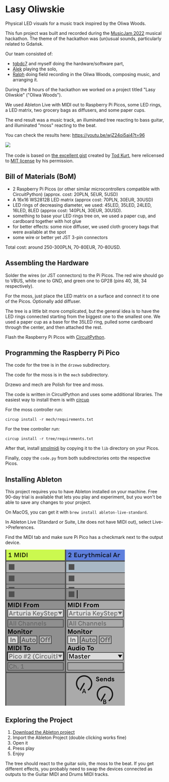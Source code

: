# Lasy Oliwskie

Physical LED visuals for a music track inspired by the Oliwa Woods.

This fun project was built and recorded during the
[MusicJam 2022](https://musicjam.pl/) musical hackathon. The theme of the
hackathon was (un)usual sounds, particularly related to Gdańsk.

Our team consisted of:
- [tgbdc7](https://github.com/tgbdc7) and myself doing the hardware/software
part,
- [Alek](https://github.com/gruszal) playing the solo,
- [Ralph](https://soundcloud.com/ralphgpl) doing field recording in the Oliwa
Woods, composing music, and arranging it.

During the 8 hours of the hackathon we worked on a project titled
"Lasy Oliwskie" ("Oliwa Woods").

We used Ableton Live with MIDI out to Raspberry Pi Picos, some LED rings,
a LED matrix, two grocery bags as diffusers, and some paper cups.

The end result was a music track, an illuminated tree reacting to bass guitar,
and illuminated "moss" reacting to the beat.

You can check the results here: https://youtu.be/wjZ24oi5ai4?t=96

[![](https://img.youtube.com/vi/wjZ24oi5ai4/0.jpg)](https://youtu.be/wjZ24oi5ai4?t=96)

The code is based on
[the excellent gist](https://gist.github.com/todbot/ec5c6ed9101fe25bc741e22599f30361)
created by [Tod Kurt](https://github.com/todbot), here relicensed to
[MIT license](https://opensource.org/licenses/MIT) by his permission.

## Bill of Materials (BoM)

- 2 Raspberry Pi Picos (or other similar microcontrollers compatible with
CircuitPython) (approx. cost: 20PLN, 5EUR, 5USD)
- A 16x16 WS2812B LED matrix (approx cost: 70PLN, 30EUR, 30USD)
- LED rings of decreasing diameter, we used: 45LED, 35LED, 24LED, 16LED, 8LED
(approx cost: 140PLN, 30EUR, 30USD).
- something to base your LED rings tree on, we used a paper cup, and cardboard
together with hot glue
- for better effects: some nice diffuser, we used cloth grocery bags that were
available at the spot
- some wire or better yet JST 3-pin connectors

Total cost: around 250-300PLN, 70-80EUR, 70-80USD.

## Assembling the Hardware

Solder the wires (or JST connectors) to the Pi Picos. The red wire should go to
VBUS, white one to GND, and green one to GP28 (pins 40, 38, 34 respectively).

For the moss, just place the LED matrix on a surface and connect it to one of
the Picos. Optionally add diffuser.

The tree is a little bit more complicated, but the general idea is to have the
LED rings connected starting from the biggest one to the smallest one. We used
a paper cup as a base for the 35LED ring, pulled some cardboard through the
center, and then attached the rest.

Flash the Raspberry Pi Picos with [CircuitPython](https://circuitpython.org/board/raspberry_pi_pico/).

## Programming the Raspberry Pi Pico

The code for the tree is in the `drzewo` subdirectory.

The code for the moss is in the `mech` subdirectory.

Drzewo and mech are Polish for tree and moss.

The code is written in CircuitPython and uses some additional libraries. The
easiest way to install them is with [circup](https://github.com/adafruit/circup)

For the moss controller run:

```
circup install -r mech/requirements.txt
```

For the tree controller run:

```
circup install -r tree/requirements.txt
```

After that, install [smolmidi](https://github.com/wntrblm/Winterbloom_SmolMIDI)
by copying it to the `lib` directory on your Picos.

Finally, copy the `code.py` from both subdirectories onto the respective Picos.

## Installing Ableton

This project requires you to have Ableton installed on your machine. Free
90-day trial is available that lets you play and experiment, but you won't be
able to save any changes to your project.

On MacOS, you can get it with `brew install ableton-live-standard`.

In Ableton Live (Standard or Suite, Lite does not have MIDI out),
select Live->Preferences.

Find the MIDI tab and make sure Pi Pico has a checkmark next to the output
device.

![Ableton MIDI configuration](docs/img/ableton_midi.png)

## Exploring the Project

1. [Download the Ableton project](https://doomhammer.fra1.digitaloceanspaces.com/Music_Jam.alp)
2. Import the Ableton Project (double clicking works fine)
3. Open it
4. Press play
5. Enjoy

The tree should react to the guitar solo, the moss to the beat. If you get
different effects, you probably need to swap the devices connected as outputs
to the Guitar MIDI and Drums MIDI tracks.
